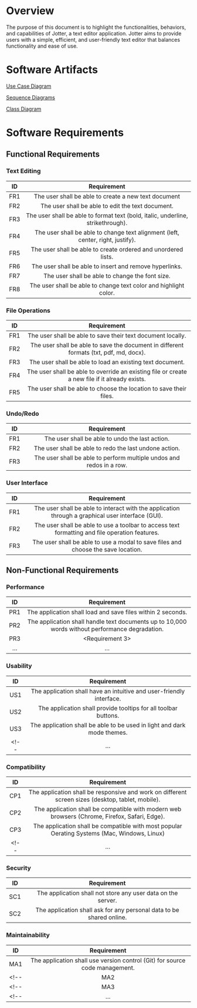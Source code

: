 # Overview

The purpose of this document is to highlight the functionalities, behaviors, and capabilities of Jotter, a text editor application. Jotter aims to provide users with a simple, efficient, and user-friendly text editor that balances functionality and ease of use.

# Software Artifacts
[Use Case Diagram](../artifacts/use_case_diagram/Text-Editor_Use-Case.drawio.png)

[Sequence Diagrams](../artifacts/sequence%20_diagram/)

[Class Diagram](../artifacts/class_diagram/ClassDiagram.png)


# Software Requirements

## Functional Requirements

### Text Editing

| ID  | Requirement     | 
| :-------------: | :----------: | 
| FR1 | The user shall be able to create a new text document |
| FR2 | The user shall be able to edit the text document. |
| FR3 | The user shall be able to format text (bold, italic, underline, strikethrough). |
| FR4 | The user shall be able to change text alignment (left, center, right, justify). |
| FR5 | The user shall be able to create ordered and unordered lists. | 
| FR6 | The user shall be able to insert and remove hyperlinks. | 
| FR7 | The user shall be able to change the font size. | 
| FR8 | The user shall be able to change text color and highlight color. | 


### File Operations

| ID  | Requirement     | 
| :-------------: | :----------: | 
| FR1 | The user shall be able to save their text document locally. | 
| FR2 | The user shall be able to save the document in different formats (txt, pdf, md, docx). | 
| FR3 | The user shall be able to load an existing text document. | 
| FR4 | The user shall be able to override an existing file or create a new file if it already exists. | 
| FR5 | The user shall be able to choose the location to save their files. | 


### Undo/Redo

| ID  | Requirement     | 
| :-------------: | :----------: | 
| FR1 | The user shall be able to undo the last action. | 
| FR2 | The user shall be able to redo the last undone action. | 
| FR3 | The user shall be able to perform multiple undos and redos in a row. | 


### User Interface
| ID  | Requirement     | 
| :-------------: | :----------: | 
| FR1 | The user shall be able to interact with the application through a graphical user interface (GUI). | 
| FR2 | The user shall be able to use a toolbar to access text formatting and file operation features. | 
| FR3 | The user shall be able to use a modal to save files and choose the save location. | 


## Non-Functional Requirements

### Performance

| ID  | Requirement     | 
| :-------------: | :----------: | 
| PR1 | The application shall load and save files within 2 seconds. | 
| PR2 | The application shall handle text documents up to 10,000 words without performance degradation. | 
| PR3 | <Requirement 3> | 
| … | … |

### Usability

| ID  | Requirement     | 
| :-------------: | :----------: | 
| US1 | The application shall have an intuitive and user-friendly interface.| 
| US2 | The application shall provide tooltips for all toolbar buttons.| 
| US3 | The application shall be able to be used in light and dark mode themes.| 
<!-- | … | … | -->

### Compatibility

| ID  | Requirement     | 
| :-------------: | :----------: | 
| CP1 | The application shall be responsive and work on different screen sizes (desktop, tablet, mobile).| 
| CP2 | The application shall be compatible with modern web browsers (Chrome, Firefox, Safari, Edge).| 
| CP3 | The application shall be compatible with most popular Oerating Systems (Mac, Windows, Linux) | 
<!-- | … | … | -->

### Security

| ID  | Requirement     | 
| :-------------: | :----------: | 
| SC1 | The application shall not store any user data on the server.| 
| SC2 | The application shall ask for any personal data to be shared online. | 


### Maintainability

| ID  | Requirement     | 
| :-------------: | :----------: | 
| MA1 | The application shall use version control (Git) for source code management. | 
<!-- | MA2 | <Requirement 2> |  -->
<!-- | MA3 | <Requirement 3> |  -->
<!-- | … | … | -->

